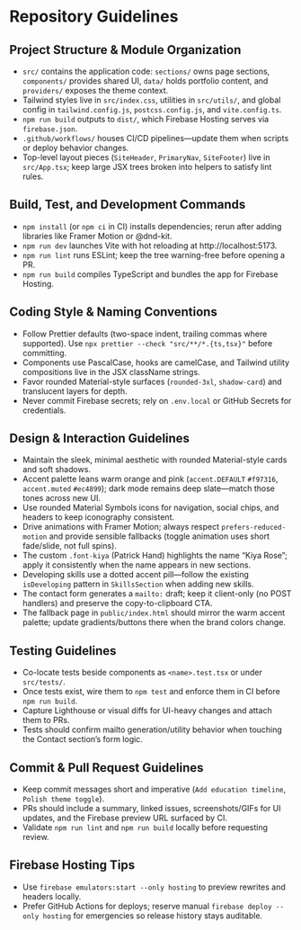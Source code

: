 # Repository Guidelines

## Project Structure & Module Organization

- `src/` contains the application code: `sections/` owns page sections, `components/` provides shared UI, `data/` holds portfolio content, and `providers/` exposes the theme context.
- Tailwind styles live in `src/index.css`, utilities in `src/utils/`, and global config in `tailwind.config.js`, `postcss.config.js`, and `vite.config.ts`.
- `npm run build` outputs to `dist/`, which Firebase Hosting serves via `firebase.json`.
- `.github/workflows/` houses CI/CD pipelines—update them when scripts or deploy behavior changes.
- Top-level layout pieces (`SiteHeader`, `PrimaryNav`, `SiteFooter`) live in `src/App.tsx`; keep large JSX trees broken into helpers to satisfy lint rules.

## Build, Test, and Development Commands

- `npm install` (or `npm ci` in CI) installs dependencies; rerun after adding libraries like Framer Motion or @dnd-kit.
- `npm run dev` launches Vite with hot reloading at http://localhost:5173.
- `npm run lint` runs ESLint; keep the tree warning-free before opening a PR.
- `npm run build` compiles TypeScript and bundles the app for Firebase Hosting.

## Coding Style & Naming Conventions

- Follow Prettier defaults (two-space indent, trailing commas where supported). Use `npx prettier --check "src/**/*.{ts,tsx}"` before committing.
- Components use PascalCase, hooks are camelCase, and Tailwind utility compositions live in the JSX className strings.
- Favor rounded Material-style surfaces (`rounded-3xl`, `shadow-card`) and translucent layers for depth.
- Never commit Firebase secrets; rely on `.env.local` or GitHub Secrets for credentials.

## Design & Interaction Guidelines

- Maintain the sleek, minimal aesthetic with rounded Material-style cards and soft shadows.
- Accent palette leans warm orange and pink (`accent.DEFAULT` `#f97316`, `accent.muted` `#ec4899`); dark mode remains deep slate—match those tones across new UI.
- Use rounded Material Symbols icons for navigation, social chips, and headers to keep iconography consistent.
- Drive animations with Framer Motion; always respect `prefers-reduced-motion` and provide sensible fallbacks (toggle animation uses short fade/slide, not full spins).
- The custom `.font-kiya` (Patrick Hand) highlights the name “Kiya Rose”; apply it consistently when the name appears in new sections.
- Developing skills use a dotted accent pill—follow the existing `isDeveloping` pattern in `SkillsSection` when adding new skills.
- The contact form generates a `mailto:` draft; keep it client-only (no POST handlers) and preserve the copy-to-clipboard CTA.
- The fallback page in `public/index.html` should mirror the warm accent palette; update gradients/buttons there when the brand colors change.

## Testing Guidelines

- Co-locate tests beside components as `<name>.test.tsx` or under `src/tests/`.
- Once tests exist, wire them to `npm test` and enforce them in CI before `npm run build`.
- Capture Lighthouse or visual diffs for UI-heavy changes and attach them to PRs.
- Tests should confirm mailto generation/utility behavior when touching the Contact section’s form logic.

## Commit & Pull Request Guidelines

- Keep commit messages short and imperative (`Add education timeline`, `Polish theme toggle`).
- PRs should include a summary, linked issues, screenshots/GIFs for UI updates, and the Firebase preview URL surfaced by CI.
- Validate `npm run lint` and `npm run build` locally before requesting review.

## Firebase Hosting Tips

- Use `firebase emulators:start --only hosting` to preview rewrites and headers locally.
- Prefer GitHub Actions for deploys; reserve manual `firebase deploy --only hosting` for emergencies so release history stays auditable.
